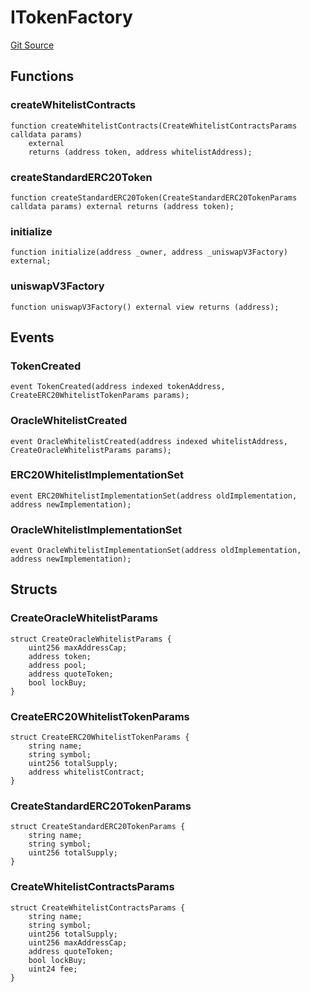 # ITokenFactory
[Git Source](https://github.com/KYRDTeam/ilo-contracts/blob/ae631fe4bfbce302e21cc5e317f651168c939703/src/interfaces/ITokenFactory.sol)


## Functions
### createWhitelistContracts


```solidity
function createWhitelistContracts(CreateWhitelistContractsParams calldata params)
    external
    returns (address token, address whitelistAddress);
```

### createStandardERC20Token


```solidity
function createStandardERC20Token(CreateStandardERC20TokenParams calldata params) external returns (address token);
```

### initialize


```solidity
function initialize(address _owner, address _uniswapV3Factory) external;
```

### uniswapV3Factory


```solidity
function uniswapV3Factory() external view returns (address);
```

## Events
### TokenCreated

```solidity
event TokenCreated(address indexed tokenAddress, CreateERC20WhitelistTokenParams params);
```

### OracleWhitelistCreated

```solidity
event OracleWhitelistCreated(address indexed whitelistAddress, CreateOracleWhitelistParams params);
```

### ERC20WhitelistImplementationSet

```solidity
event ERC20WhitelistImplementationSet(address oldImplementation, address newImplementation);
```

### OracleWhitelistImplementationSet

```solidity
event OracleWhitelistImplementationSet(address oldImplementation, address newImplementation);
```

## Structs
### CreateOracleWhitelistParams

```solidity
struct CreateOracleWhitelistParams {
    uint256 maxAddressCap;
    address token;
    address pool;
    address quoteToken;
    bool lockBuy;
}
```

### CreateERC20WhitelistTokenParams

```solidity
struct CreateERC20WhitelistTokenParams {
    string name;
    string symbol;
    uint256 totalSupply;
    address whitelistContract;
}
```

### CreateStandardERC20TokenParams

```solidity
struct CreateStandardERC20TokenParams {
    string name;
    string symbol;
    uint256 totalSupply;
}
```

### CreateWhitelistContractsParams

```solidity
struct CreateWhitelistContractsParams {
    string name;
    string symbol;
    uint256 totalSupply;
    uint256 maxAddressCap;
    address quoteToken;
    bool lockBuy;
    uint24 fee;
}
```

